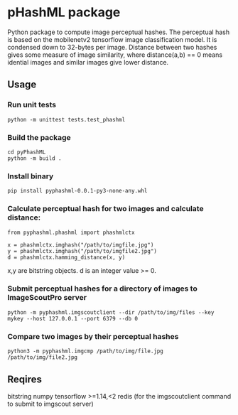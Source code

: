 # pHashML package

Python package to compute image perceptual hashes.  The
perceptual hash is based on the mobilenetv2 tensorflow image
classification model.  It is condensed down to 32-bytes per
image.  Distance between two hashes gives some measure of image
similarity, where distance(a,b) == 0 means idential images and
similar images give lower distance.  

## Usage

### Run unit tests

```
python -m unittest tests.test_phashml
```

### Build the package

```
cd pyPhashML
python -m build .
```

### Install binary

```
pip install pyphashml-0.0.1-py3-none-any.whl
```

### Calculate perceptual hash for two images and calculate distance:

```
from pyphashml.phashml import phashmlctx

x = phashmlctx.imghash("/path/to/imgfile.jpg")
y = phashmlctx.imghash("/path/to/imgfile2.jpg")
d = phashmlctx.hamming_distance(x, y)
```

x,y are bitstring objects.  d is an integer value >= 0. 

### Submit perceptual hashes for a directory of images to ImageScoutPro server

```
python -m pyphashml.imgscoutclient --dir /path/to/img/files --key mykey --host 127.0.0.1 --port 6379 --db 0
```

### Compare two images by their perceptual hashes

```
python3 -m pyphashml.imgcmp /path/to/img/file.jpg /path/to/img/file2.jpg
```

## Reqires

bitstring
numpy
tensorflow >=1.14,<2
redis (for the imgscoutclient command to submit to imgscout server)
